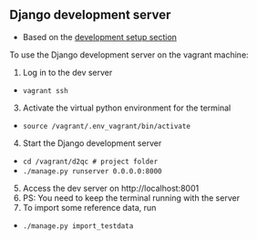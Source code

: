 
Django development server
-----------------------------

* Based on the [development setup section](SETUP.md)

To use the Django development server on the vagrant machine:

1. Log in to the dev server
  * `vagrant ssh`
3. Activate the virtual python environment for the terminal
  * `source /vagrant/.env_vagrant/bin/activate`
4. Start the Django development server
  * `cd /vagrant/d2qc # project folder`
  * `./manage.py runserver 0.0.0.0:8000`
5. Access the dev server on http://localhost:8001
6. PS: You need to keep the terminal running with the server
7. To import some reference data, run
  * `./manage.py import_testdata `
